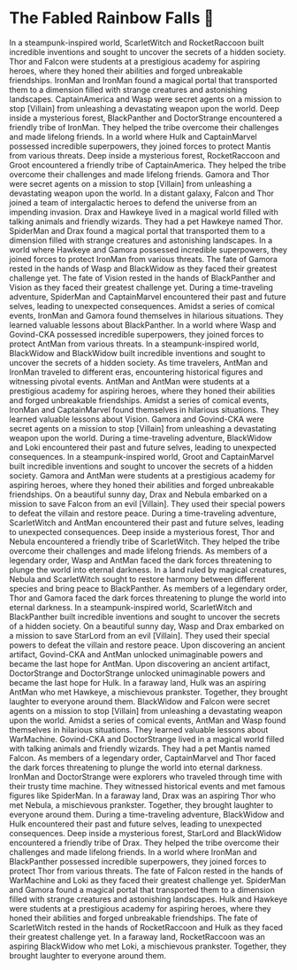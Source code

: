 # The Fabled Rainbow Falls :microphone: 

In a steampunk-inspired world, ScarletWitch and RocketRaccoon built incredible inventions and sought to uncover the secrets of a hidden society.
Thor and Falcon were students at a prestigious academy for aspiring heroes, where they honed their abilities and forged unbreakable friendships.
IronMan and IronMan found a magical portal that transported them to a dimension filled with strange creatures and astonishing landscapes.
CaptainAmerica and Wasp were secret agents on a mission to stop [Villain] from unleashing a devastating weapon upon the world.
Deep inside a mysterious forest, BlackPanther and DoctorStrange encountered a friendly tribe of IronMan. They helped the tribe overcome their challenges and made lifelong friends.
In a world where Hulk and CaptainMarvel possessed incredible superpowers, they joined forces to protect Mantis from various threats.
Deep inside a mysterious forest, RocketRaccoon and Groot encountered a friendly tribe of CaptainAmerica. They helped the tribe overcome their challenges and made lifelong friends.
Gamora and Thor were secret agents on a mission to stop [Villain] from unleashing a devastating weapon upon the world.
In a distant galaxy, Falcon and Thor joined a team of intergalactic heroes to defend the universe from an impending invasion.
Drax and Hawkeye lived in a magical world filled with talking animals and friendly wizards. They had a pet Hawkeye named Thor.
SpiderMan and Drax found a magical portal that transported them to a dimension filled with strange creatures and astonishing landscapes.
In a world where Hawkeye and Gamora possessed incredible superpowers, they joined forces to protect IronMan from various threats.
The fate of Gamora rested in the hands of Wasp and BlackWidow as they faced their greatest challenge yet.
The fate of Vision rested in the hands of BlackPanther and Vision as they faced their greatest challenge yet.
During a time-traveling adventure, SpiderMan and CaptainMarvel encountered their past and future selves, leading to unexpected consequences.
Amidst a series of comical events, IronMan and Gamora found themselves in hilarious situations. They learned valuable lessons about BlackPanther.
In a world where Wasp and Govind-CKA possessed incredible superpowers, they joined forces to protect AntMan from various threats.
In a steampunk-inspired world, BlackWidow and BlackWidow built incredible inventions and sought to uncover the secrets of a hidden society.
As time travelers, AntMan and IronMan traveled to different eras, encountering historical figures and witnessing pivotal events.
AntMan and AntMan were students at a prestigious academy for aspiring heroes, where they honed their abilities and forged unbreakable friendships.
Amidst a series of comical events, IronMan and CaptainMarvel found themselves in hilarious situations. They learned valuable lessons about Vision.
Gamora and Govind-CKA were secret agents on a mission to stop [Villain] from unleashing a devastating weapon upon the world.
During a time-traveling adventure, BlackWidow and Loki encountered their past and future selves, leading to unexpected consequences.
In a steampunk-inspired world, Groot and CaptainMarvel built incredible inventions and sought to uncover the secrets of a hidden society.
Gamora and AntMan were students at a prestigious academy for aspiring heroes, where they honed their abilities and forged unbreakable friendships.
On a beautiful sunny day, Drax and Nebula embarked on a mission to save Falcon from an evil [Villain]. They used their special powers to defeat the villain and restore peace.
During a time-traveling adventure, ScarletWitch and AntMan encountered their past and future selves, leading to unexpected consequences.
Deep inside a mysterious forest, Thor and Nebula encountered a friendly tribe of ScarletWitch. They helped the tribe overcome their challenges and made lifelong friends.
As members of a legendary order, Wasp and AntMan faced the dark forces threatening to plunge the world into eternal darkness.
In a land ruled by magical creatures, Nebula and ScarletWitch sought to restore harmony between different species and bring peace to BlackPanther.
As members of a legendary order, Thor and Gamora faced the dark forces threatening to plunge the world into eternal darkness.
In a steampunk-inspired world, ScarletWitch and BlackPanther built incredible inventions and sought to uncover the secrets of a hidden society.
On a beautiful sunny day, Wasp and Drax embarked on a mission to save StarLord from an evil [Villain]. They used their special powers to defeat the villain and restore peace.
Upon discovering an ancient artifact, Govind-CKA and AntMan unlocked unimaginable powers and became the last hope for AntMan.
Upon discovering an ancient artifact, DoctorStrange and DoctorStrange unlocked unimaginable powers and became the last hope for Hulk.
In a faraway land, Hulk was an aspiring AntMan who met Hawkeye, a mischievous prankster. Together, they brought laughter to everyone around them.
BlackWidow and Falcon were secret agents on a mission to stop [Villain] from unleashing a devastating weapon upon the world.
Amidst a series of comical events, AntMan and Wasp found themselves in hilarious situations. They learned valuable lessons about WarMachine.
Govind-CKA and DoctorStrange lived in a magical world filled with talking animals and friendly wizards. They had a pet Mantis named Falcon.
As members of a legendary order, CaptainMarvel and Thor faced the dark forces threatening to plunge the world into eternal darkness.
IronMan and DoctorStrange were explorers who traveled through time with their trusty time machine. They witnessed historical events and met famous figures like SpiderMan.
In a faraway land, Drax was an aspiring Thor who met Nebula, a mischievous prankster. Together, they brought laughter to everyone around them.
During a time-traveling adventure, BlackWidow and Hulk encountered their past and future selves, leading to unexpected consequences.
Deep inside a mysterious forest, StarLord and BlackWidow encountered a friendly tribe of Drax. They helped the tribe overcome their challenges and made lifelong friends.
In a world where IronMan and BlackPanther possessed incredible superpowers, they joined forces to protect Thor from various threats.
The fate of Falcon rested in the hands of WarMachine and Loki as they faced their greatest challenge yet.
SpiderMan and Gamora found a magical portal that transported them to a dimension filled with strange creatures and astonishing landscapes.
Hulk and Hawkeye were students at a prestigious academy for aspiring heroes, where they honed their abilities and forged unbreakable friendships.
The fate of ScarletWitch rested in the hands of RocketRaccoon and Hulk as they faced their greatest challenge yet.
In a faraway land, RocketRaccoon was an aspiring BlackWidow who met Loki, a mischievous prankster. Together, they brought laughter to everyone around them.